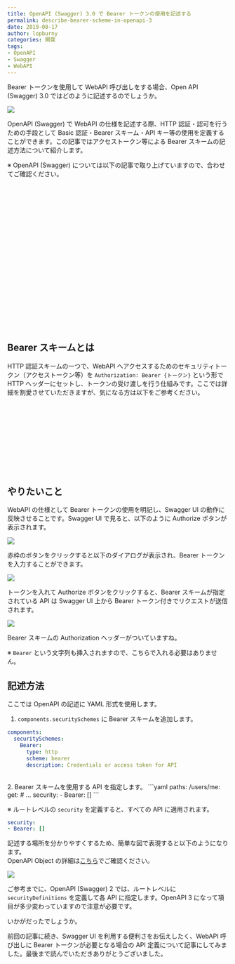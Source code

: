 ```yaml
---
title: OpenAPI (Swagger) 3.0 で Bearer トークンの使用を記述する
permalink: describe-bearer-scheme-in-openapi-3
date: 2019-08-17
author: lopburny
categories: 開発
tags:
- OpenAPI
- Swagger
- WebAPI
---
```


Bearer トークンを使用して WebAPI 呼び出しをする場合、Open API (Swagger) 3.0 ではどのように記述するのでしょうか。

![](/articles/assets/lopburny/img/lopburny_blog_7_thumbnail.jpg)

OpenAPI (Swagger) で WebAPI の仕様を記述する際、HTTP 認証・認可を行うための手段として Basic 認証・Bearer スキーム・API キー等の使用を定義することができます。この記事ではアクセストークン等による Bearer スキームの記述方法について紹介します。

※ OpenAPI (Swagger) については以下の記事で取り上げていますので、合わせてご確認ください。
<br>

<div class="iframely-embed"><div class="iframely-responsive" style="padding-bottom: 41.1101%; padding-top: 120px;"><a href="https://riotz.works/articles/lopburny/2019/07/21/efficient-way-to-manage-api-definition/index.html" data-iframely-url="//cdn.iframe.ly/EKy6Ncm"></a></div></div><script async src="//cdn.iframe.ly/embed.js" charset="utf-8"></script>

## Bearer スキームとは
HTTP 認証スキームの一つで、WebAPI へアクセスするためのセキュリティトークン（アクセストークン等）を `Authorization: Bearer {トークン}` という形で HTTP ヘッダーにセットし、トークンの受け渡しを行う仕組みです。ここでは詳細を割愛させていただきますが、気になる方は以下をご参考ください。

<br>

<div class="iframely-embed"><div class="iframely-responsive" style="height: 140px; padding-bottom: 0;"><a href="https://qiita.com/uasi/items/cfb60588daa18c2ec6f5" data-iframely-url="//cdn.iframe.ly/iXzaVCj"></a></div></div><script async src="//cdn.iframe.ly/embed.js" charset="utf-8"></script>

## やりたいこと
WebAPI の仕様として Bearer トークンの使用を明記し、Swagger UI の動作に反映させることです。Swagger UI で見ると、以下のように Authorize ボタンが表示されます。

![](/articles/assets/lopburny/img/lopburny_blog_7_pic_1.jpg)

赤枠のボタンをクリックすると以下のダイアログが表示され、Bearer トークンを入力することができます。

![](/articles/assets/lopburny/img/lopburny_blog_7_pic_2.jpg)

トークンを入れて Authorize ボタンをクリックすると、Bearer スキームが指定されている API は Swagger UI 上から  Bearer トークン付きでリクエストが送信されます。

![](/articles/assets/lopburny/img/lopburny_blog_7_pic_3.jpg)

Bearer スキームの Authorization ヘッダーがついていますね。

※ `Bearer` という文字列も挿入されますので、こちらで入れる必要はありません。

## 記述方法

ここでは OpenAPI の記述に YAML 形式を使用します。
<br>

1. `components.securitySchemes` に Bearer スキームを追加します。
```yaml
components:  
  securitySchemes:
    Bearer:
      type: http
      scheme: bearer
      description: Credentials or access token for API
```

<br>
2. Bearer スキームを使用する API を指定します。
```yaml
paths:
  /users/me:
    get:
      # ...
      security:
      - Bearer: []
```

※ ルートレベルの `security` を定義すると、すべての API に適用されます。
```yaml
security:
- Bearer: []
```

記述する場所を分かりやすくするため、簡単な図で表現すると以下のようになります。  
OpenAPI Object の詳細は[こちら](https://github.com/OAI/OpenAPI-Specification/blob/OpenAPI.next/versions/3.0.0.md#openapi-object)でご確認ください。

![](/articles/assets/lopburny/img/lopburny_blog_7_pic_4.png)

ご参考までに、OpenAPI (Swagger) 2 では、ルートレベルに `securityDefinitions` を定義して各 API に指定します。OpenAPI 3 になって項目が多少変わっていますので注意が必要です。

いかがだったでしょうか。

前回の記事に続き、Swagger UI を利用する便利さをお伝えしたく、WebAPI 呼び出しに Bearer トークンが必要となる場合の API 定義について記事にしてみました。最後まで読んでいただきありがとうございました。
